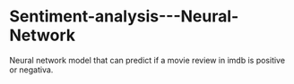 # Sentiment-analysis---Neural-Network
Neural network model that can predict if a movie review in imdb is positive or negativa.
